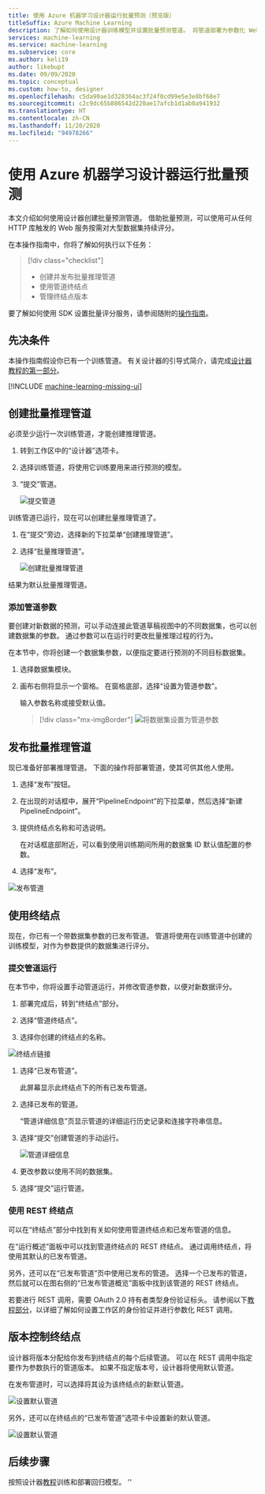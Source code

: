 ```yaml
---
title: 使用 Azure 机器学习设计器运行批量预测（预览版）
titleSuffix: Azure Machine Learning
description: 了解如何使用设计器训练模型并设置批量预测管道。 将管道部署为参数化 Web 服务，该服务可从任何 HTTP 库触发。
services: machine-learning
ms.service: machine-learning
ms.subservice: core
ms.author: keli19
author: likebupt
ms.date: 09/09/2020
ms.topic: conceptual
ms.custom: how-to, designer
ms.openlocfilehash: c5da90ae1d328364ac3f24f0cd99e5e3e8bf68e7
ms.sourcegitcommit: c2c9dc65b886542d220ae17afcb1d1ab0a941932
ms.translationtype: HT
ms.contentlocale: zh-CN
ms.lasthandoff: 11/20/2020
ms.locfileid: "94978266"
---
```

# <a name="run-batch-predictions-using-azure-machine-learning-designer"></a>使用 Azure 机器学习设计器运行批量预测


本文介绍如何使用设计器创建批量预测管道。 借助批量预测，可以使用可从任何 HTTP 库触发的 Web 服务按需对大型数据集持续评分。

在本操作指南中，你将了解如何执行以下任务：

> [!div class="checklist"]
> * 创建并发布批量推理管道
> * 使用管道终结点
> * 管理终结点版本

要了解如何使用 SDK 设置批量评分服务，请参阅随附的[操作指南](./tutorial-pipeline-batch-scoring-classification.md)。

## <a name="prerequisites"></a>先决条件

本操作指南假设你已有一个训练管道。 有关设计器的引导式简介，请完成[设计器教程的第一部分](tutorial-designer-automobile-price-train-score.md)。 

[!INCLUDE [machine-learning-missing-ui](../../includes/machine-learning-missing-ui.md)]

## <a name="create-a-batch-inference-pipeline"></a>创建批量推理管道

必须至少运行一次训练管道，才能创建推理管道。

1. 转到工作区中的“设计器”选项卡。

1. 选择训练管道，将使用它训练要用来进行预测的模型。

1. “提交”管道。

    ![提交管道](./media/how-to-run-batch-predictions-designer/run-training-pipeline.png)

训练管道已运行，现在可以创建批量推理管道了。

1. 在“提交”旁边，选择新的下拉菜单“创建推理管道”。

1. 选择“批量推理管道”。

    ![创建批量推理管道](./media/how-to-run-batch-predictions-designer/create-batch-inference.png)
    
结果为默认批量推理管道。 

### <a name="add-a-pipeline-parameter"></a>添加管道参数

要创建对新数据的预测，可以手动连接此管道草稿视图中的不同数据集，也可以创建数据集的参数。 通过参数可以在运行时更改批量推理过程的行为。

在本节中，你将创建一个数据集参数，以便指定要进行预测的不同目标数据集。

1. 选择数据集模块。

1. 画布右侧将显示一个窗格。 在窗格底部，选择“设置为管道参数”。
   
    输入参数名称或接受默认值。

    > [!div class="mx-imgBorder"]
    > ![将数据集设置为管道参数](./media/how-to-run-batch-predictions-designer/set-dataset-as-pipeline-parameter.png)

## <a name="publish-your-batch-inference-pipeline"></a>发布批量推理管道

现已准备好部署推理管道。 下面的操作将部署管道，使其可供其他人使用。

1. 选择“发布”按钮。

1. 在出现的对话框中，展开“PipelineEndpoint”的下拉菜单，然后选择“新建 PipelineEndpoint”。

1. 提供终结点名称和可选说明。

    在对话框底部附近，可以看到使用训练期间所用的数据集 ID 默认值配置的参数。

1. 选择“发布”。

![发布管道](./media/how-to-run-batch-predictions-designer/publish-inference-pipeline.png)


## <a name="consume-an-endpoint"></a>使用终结点

现在，你已有一个带数据集参数的已发布管道。 管道将使用在训练管道中创建的训练模型，对作为参数提供的数据集进行评分。

### <a name="submit-a-pipeline-run"></a>提交管道运行 

在本节中，你将设置手动管道运行，并修改管道参数，以便对新数据评分。 

1. 部署完成后，转到“终结点”部分。

1. 选择“管道终结点”。

1. 选择你创建的终结点的名称。

![终结点链接](./media/how-to-run-batch-predictions-designer/manage-endpoints.png)

1. 选择“已发布管道”。

    此屏幕显示此终结点下的所有已发布管道。

1. 选择已发布的管道。

    “管道详细信息”页显示管道的详细运行历史记录和连接字符串信息。 
    
1. 选择“提交”创建管道的手动运行。

    ![管道详细信息](./media/how-to-run-batch-predictions-designer/submit-manual-run.png)
    
1. 更改参数以使用不同的数据集。
    
1. 选择“提交”运行管道。

### <a name="use-the-rest-endpoint"></a>使用 REST 终结点

可以在“终结点”部分中找到有关如何使用管道终结点和已发布管道的信息。

在“运行概述”面板中可以找到管道终结点的 REST 终结点。 通过调用终结点，将使用其默认的已发布管道。

另外，还可以在“已发布管道”页中使用已发布的管道。 选择一个已发布的管道，然后就可以在图右侧的“已发布管道概览”面板中找到该管道的 REST 终结点。 

若要进行 REST 调用，需要 OAuth 2.0 持有者类型身份验证标头。 请参阅以下[教程部分](tutorial-pipeline-batch-scoring-classification.md#publish-and-run-from-a-rest-endpoint)，以详细了解如何设置工作区的身份验证并进行参数化 REST 调用。

## <a name="versioning-endpoints"></a>版本控制终结点

设计器将版本分配给你发布到终结点的每个后续管道。 可以在 REST 调用中指定要作为参数执行的管道版本。 如果不指定版本号，设计器将使用默认管道。

在发布管道时，可以选择将其设为该终结点的新默认管道。

![设置默认管道](./media/how-to-run-batch-predictions-designer/set-default-pipeline.png)

另外，还可以在终结点的“已发布管道”选项卡中设置新的默认管道。

![设置默认管道](./media/how-to-run-batch-predictions-designer/set-new-default-pipeline.png)

## <a name="next-steps"></a>后续步骤

按照设计器[教程](tutorial-designer-automobile-price-train-score.md)训练和部署回归模型。
''